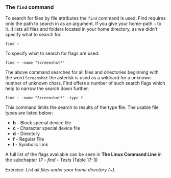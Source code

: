 ### The `find` command

To search for files by file attributes the `find` command is used.
Find requires only the path to search in as an argument. If you give your home-path `~` to it. It lists all files and folders located in your home directory, as we didn't specify what to search for.
~~~~
find ~
~~~~

To specify what to search for flags are used: 

~~~~
find ~ -name "Screenshot*"
~~~~
The above command searches for all files and directories beginning with the word `Screenshot` the asterisk is used as a wildcard for a unknown number of unknown chars.
Find offers a number of such search flags which help to narrow the search down further.

~~~~
find ~ -name "Screenshot*" -type f 
~~~~
This command limits the search to results of the type **f**ile. The usable file types are listed below:
                          
- **b** - Block special device file       
- **c** - Character special device file   
- **d** - Directory                       
- **f** - Regular File                    
- **l** - Symbolic Link                   

A full list of the flags available can be seen in **The Linux Command Line** in the subchapter *17 - find - Tests*  (Table 17-3)

Exercise:
*List all files under your home directory (~).*






